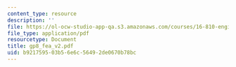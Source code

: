 ```yaml
---
content_type: resource
description: ''
file: https://ol-ocw-studio-app-qa.s3.amazonaws.com/courses/16-810-engineering-design-and-rapid-prototyping-january-iap-2005/b921759503b56e6c56492de0670b78bc_gp8_fea_v2.pdf
file_type: application/pdf
resourcetype: Document
title: gp8_fea_v2.pdf
uid: b9217595-03b5-6e6c-5649-2de0670b78bc
---
```


